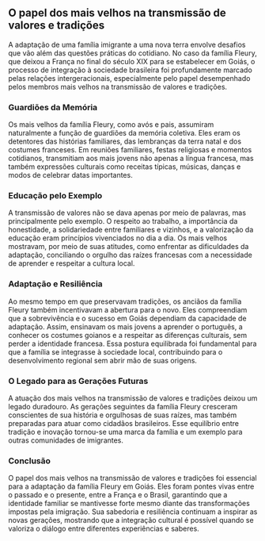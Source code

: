 ## O papel dos mais velhos na transmissão de valores e tradições

A adaptação de uma família imigrante a uma nova terra envolve desafios que vão além das questões práticas do cotidiano. No caso da família Fleury, que deixou a França no final do século XIX para se estabelecer em Goiás, o processo de integração à sociedade brasileira foi profundamente marcado pelas relações intergeracionais, especialmente pelo papel desempenhado pelos membros mais velhos na transmissão de valores e tradições.

### Guardiões da Memória

Os mais velhos da família Fleury, como avós e pais, assumiram naturalmente a função de guardiões da memória coletiva. Eles eram os detentores das histórias familiares, das lembranças da terra natal e dos costumes franceses. Em reuniões familiares, festas religiosas e momentos cotidianos, transmitiam aos mais jovens não apenas a língua francesa, mas também expressões culturais como receitas típicas, músicas, danças e modos de celebrar datas importantes.

### Educação pelo Exemplo

A transmissão de valores não se dava apenas por meio de palavras, mas principalmente pelo exemplo. O respeito ao trabalho, a importância da honestidade, a solidariedade entre familiares e vizinhos, e a valorização da educação eram princípios vivenciados no dia a dia. Os mais velhos mostravam, por meio de suas atitudes, como enfrentar as dificuldades da adaptação, conciliando o orgulho das raízes francesas com a necessidade de aprender e respeitar a cultura local.

### Adaptação e Resiliência

Ao mesmo tempo em que preservavam tradições, os anciãos da família Fleury também incentivavam a abertura para o novo. Eles compreendiam que a sobrevivência e o sucesso em Goiás dependiam da capacidade de adaptação. Assim, ensinavam os mais jovens a aprender o português, a conhecer os costumes goianos e a respeitar as diferenças culturais, sem perder a identidade francesa. Essa postura equilibrada foi fundamental para que a família se integrasse à sociedade local, contribuindo para o desenvolvimento regional sem abrir mão de suas origens.

### O Legado para as Gerações Futuras

A atuação dos mais velhos na transmissão de valores e tradições deixou um legado duradouro. As gerações seguintes da família Fleury cresceram conscientes de sua história e orgulhosas de suas raízes, mas também preparadas para atuar como cidadãos brasileiros. Esse equilíbrio entre tradição e inovação tornou-se uma marca da família e um exemplo para outras comunidades de imigrantes.

### Conclusão

O papel dos mais velhos na transmissão de valores e tradições foi essencial para a adaptação da família Fleury em Goiás. Eles foram pontes vivas entre o passado e o presente, entre a França e o Brasil, garantindo que a identidade familiar se mantivesse forte mesmo diante das transformações impostas pela imigração. Sua sabedoria e resiliência continuam a inspirar as novas gerações, mostrando que a integração cultural é possível quando se valoriza o diálogo entre diferentes experiências e saberes.